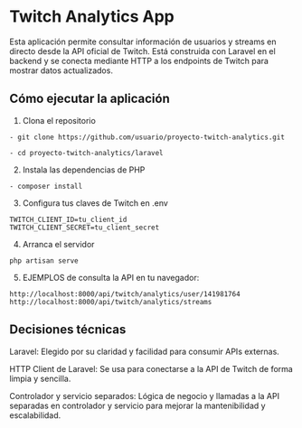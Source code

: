 # Twitch Analytics App
Esta aplicación permite consultar información de usuarios y streams en directo desde la API oficial de Twitch. 
Está construida con Laravel en el backend y se conecta mediante HTTP a los endpoints de Twitch para mostrar datos actualizados.


## Cómo ejecutar la aplicación
  1. Clona el repositorio
     
    - git clone https://github.com/usuario/proyecto-twitch-analytics.git
     
    - cd proyecto-twitch-analytics/laravel

  2. Instala las dependencias de PHP
     
    - composer install
  
  3. Configura tus claves de Twitch en .env
     
    TWITCH_CLIENT_ID=tu_client_id
    TWITCH_CLIENT_SECRET=tu_client_secret
  
  4. Arranca el servidor
     
    php artisan serve
  
  5. EJEMPLOS de consulta la API en tu navegador:
     
    http://localhost:8000/api/twitch/analytics/user/141981764
    http://localhost:8000/api/twitch/analytics/streams


## Decisiones técnicas

Laravel: Elegido por su claridad y facilidad para consumir APIs externas.

HTTP Client de Laravel: Se usa para conectarse a la API de Twitch de forma limpia y sencilla.

Controlador y servicio separados: Lógica de negocio y llamadas a la API separadas en controlador y servicio para mejorar la mantenibilidad y escalabilidad.
